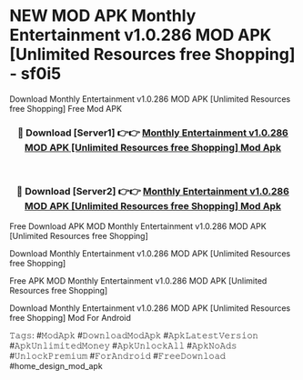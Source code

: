 # NEW MOD APK Monthly Entertainment v1.0.286 MOD APK [Unlimited Resources free Shopping] - sf0i5
Download Monthly Entertainment v1.0.286 MOD APK [Unlimited Resources free Shopping] Free Mod APK

<div align="center">
<h3>🔴 Download [Server1] 👉👉 <a href="https://apk-comot.site?title=Monthly_Entertainment_v1.0.286_MOD_APK_[Unlimited_Resources_free_Shopping]">Monthly Entertainment v1.0.286 MOD APK [Unlimited Resources free Shopping] Mod Apk</a></h3><br>

<h3>🔴 Download [Server2] 👉👉 <a href="https://apk-comot.site?title=Monthly_Entertainment_v1.0.286_MOD_APK_[Unlimited_Resources_free_Shopping]">Monthly Entertainment v1.0.286 MOD APK [Unlimited Resources free Shopping] Mod Apk</a></h3>
</div>


Free Download APK MOD Monthly Entertainment v1.0.286 MOD APK [Unlimited Resources free Shopping]

Download Monthly Entertainment v1.0.286 MOD APK [Unlimited Resources free Shopping] 

Free APK MOD Monthly Entertainment v1.0.286 MOD APK [Unlimited Resources free Shopping] 

Download Monthly Entertainment v1.0.286 MOD APK [Unlimited Resources free Shopping] Mod For Android

𝚃𝚊𝚐𝚜: #𝙼𝚘𝚍𝙰𝚙𝚔 #𝙳𝚘𝚠𝚗𝚕𝚘𝚊𝚍𝙼𝚘𝚍𝙰𝚙𝚔 #𝙰𝚙𝚔𝙻𝚊𝚝𝚎𝚜𝚝𝚅𝚎𝚛𝚜𝚒𝚘𝚗 #𝙰𝚙𝚔𝚄𝚗𝚕𝚒𝚖𝚒𝚝𝚎𝚍𝙼𝚘𝚗𝚎𝚢 #𝙰𝚙𝚔𝚄𝚗𝚕𝚘𝚌𝚔𝙰𝚕𝚕 #𝙰𝚙𝚔𝙽𝚘𝙰𝚍𝚜 #𝚄𝚗𝚕𝚘𝚌𝚔𝙿𝚛𝚎𝚖𝚒𝚞𝚖 #𝙵𝚘𝚛𝙰𝚗𝚍𝚛𝚘𝚒𝚍 #𝙵𝚛𝚎𝚎𝙳𝚘𝚠𝚗𝚕𝚘𝚊𝚍 #home_design_mod_apk